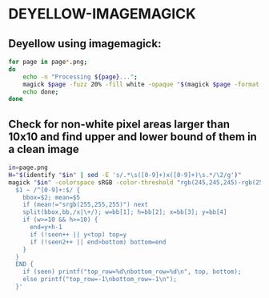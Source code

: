 # DEYELLOW-IMAGEMAGICK

## Deyellow using imagemagick:

```bash
for page in page*.png;
do
    echo -n "Processing ${page}...";
    magick $page -fuzz 20% -fill white -opaque "$(magick $page -format "%[pixel:p{10,10}]" info:)" -colorspace Gray -brightness-contrast -10x90 out/$page;
    echo done;
done
```

## Check for non-white pixel areas larger than 10x10 and find upper and lower bound of them in a clean image

```bash
in=page.png
H="$(identify "$in" | sed -E 's/.*\s([0-9]+)x([0-9]+)\s.*/\2/g')"
magick "$in" -colorspace sRGB -color-threshold "rgb(245,245,245)-rgb(255,255,255)" -negate -define connected-components:area-threshold=100 -define connected-components:verbose=true -connected-components 8 null: | awk '
  $1 ~ /^[0-9]+:$/ {
    bbox=$2; mean=$5
    if (mean!="srgb(255,255,255)") next
    split(bbox,bb,/x|\+/); w=bb[1]; h=bb[2]; x=bb[3]; y=bb[4]
    if (w>=10 && h>=10) {
      end=y+h-1
      if (!seen++ || y<top) top=y
      if (!seen2++ || end>bottom) bottom=end
    }
  }
  END {
    if (seen) printf("top_row=%d\nbottom_row=%d\n", top, bottom);
    else printf("top_row=-1\nbottom_row=-1\n");
  }'
```
